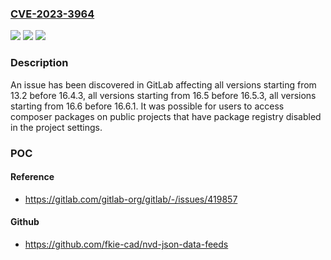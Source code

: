 ### [CVE-2023-3964](https://cve.mitre.org/cgi-bin/cvename.cgi?name=CVE-2023-3964)
![](https://img.shields.io/static/v1?label=Product&message=GitLab&color=blue)
![](https://img.shields.io/static/v1?label=Version&message=13.2%3C%2016.4.3%20&color=brighgreen)
![](https://img.shields.io/static/v1?label=Vulnerability&message=CWE-863%3A%20Incorrect%20Authorization&color=brighgreen)

### Description

An issue has been discovered in GitLab affecting all versions starting from 13.2 before 16.4.3, all versions starting from 16.5 before 16.5.3, all versions starting from 16.6 before 16.6.1. It was possible for users to access composer packages on public projects that have package registry disabled in the project settings.

### POC

#### Reference
- https://gitlab.com/gitlab-org/gitlab/-/issues/419857

#### Github
- https://github.com/fkie-cad/nvd-json-data-feeds

